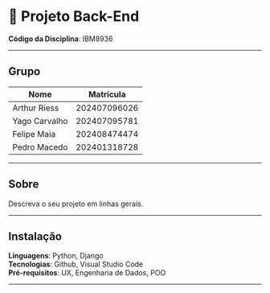 # 🚀 Projeto Back-End

**Código da Disciplina**: IBM8936

---

##  Grupo

| Nome           | Matrícula     |
|----------------|---------------|
| Arthur Riess   | 202407096026  |
| Yago Carvalho  | 202407095781  |
| Felipe Maia    | 202408474474  |
| Pedro Macedo   | 202401318728  |

---

##  Sobre

Descreva o seu projeto em linhas gerais.

---

##  Instalação

**Linguagens**: Python, Django  
**Tecnologias**: Github, Visual Studio Code  
**Pré-requisitos**: UX, Engenharia de Dados, POO

---
